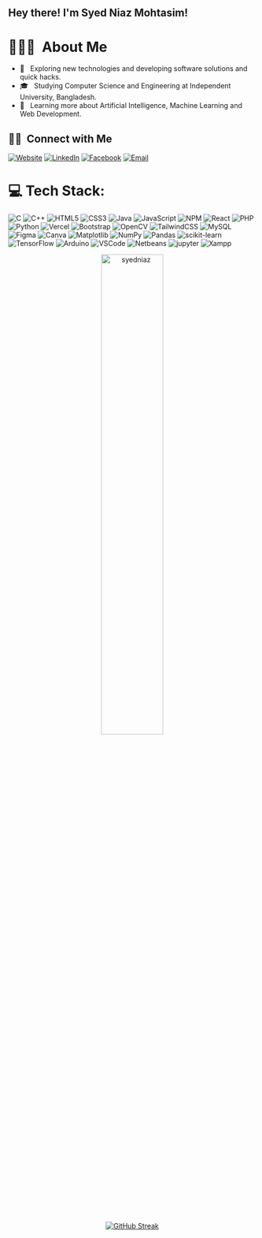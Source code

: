 ## Hey there! I'm Syed Niaz Mohtasim!


# 👨🏻‍💻 &nbsp;About Me 


- 🤔 &nbsp; Exploring new technologies and developing software solutions and quick hacks.
- 🎓 &nbsp; Studying Computer Science and Engineering at Independent University, Bangladesh.
- 🌱 &nbsp; Learning more about Artificial Intelligence, Machine Learning and Web Development.


## 🤝🏻 &nbsp;Connect with Me 

<p>
  <a href="https://syedniaz.github.io/"><img alt="Website" src="https://img.shields.io/badge/Website-https://syedniaz.github.io/-blue?style=flat-square&logo=google-chrome" target="_blank"></a>
  <a href="https://www.linkedin.com/in/syed-niaz-mohtasim-2b1b09218/"><img alt="LinkedIn" src="https://img.shields.io/badge/LinkedIn-Syed%20Niaz%20Mohtasim-blue?style=flat-square&logo=linkedin" target="_blank"></a>
  <a href="https://www.facebook.com/syed.niazmohtasim/"><img alt="Facebook" src="https://img.shields.io/badge/Facebook-Syed%20Niaz%20Mohtasim-blue?style=flat-square&logo=facebook" target="_blank"></a>
  <a href="mailto:snm051110@gmail.com"><img alt="Email" src="https://img.shields.io/badge/Email-snm051110@gmail.com-blue?style=flat-square&logo=gmail" target="_blank"></a>
</p>

# 💻 Tech Stack:
![C](https://img.shields.io/badge/c-%2300599C.svg?style=for-the-badge&logo=c&logoColor=white) ![C++](https://img.shields.io/badge/c++-%2300599C.svg?style=for-the-badge&logo=c%2B%2B&logoColor=white) ![HTML5](https://img.shields.io/badge/html5-%23E34F26.svg?style=for-the-badge&logo=html5&logoColor=white) ![CSS3](https://img.shields.io/badge/css3-%231572B6.svg?style=for-the-badge&logo=css3&logoColor=white) ![Java](https://img.shields.io/badge/java-%23ED8B00.svg?style=for-the-badge&logo=openjdk&logoColor=white) ![JavaScript](https://img.shields.io/badge/javascript-%23323330.svg?style=for-the-badge&logo=javascript&logoColor=%23F7DF1E) ![NPM](https://img.shields.io/badge/NPM-%23CB3837.svg?style=for-the-badge&logo=npm&logoColor=white) ![React](https://img.shields.io/badge/react-%2320232a.svg?style=for-the-badge&logo=react&logoColor=%2361DAFB) ![PHP](https://img.shields.io/badge/php-%23777BB4.svg?style=for-the-badge&logo=php&logoColor=white) ![Python](https://img.shields.io/badge/python-3670A0?style=for-the-badge&logo=python&logoColor=ffdd54) ![Vercel](https://img.shields.io/badge/vercel-%23000000.svg?style=for-the-badge&logo=vercel&logoColor=white) ![Bootstrap](https://img.shields.io/badge/bootstrap-%238511FA.svg?style=for-the-badge&logo=bootstrap&logoColor=white) ![OpenCV](https://img.shields.io/badge/opencv-%23white.svg?style=for-the-badge&logo=opencv&logoColor=white) ![TailwindCSS](https://img.shields.io/badge/tailwindcss-%2338B2AC.svg?style=for-the-badge&logo=tailwind-css&logoColor=white) ![MySQL](https://img.shields.io/badge/mysql-%2300000f.svg?style=for-the-badge&logo=mysql&logoColor=white) ![Figma](https://img.shields.io/badge/figma-%23F24E1E.svg?style=for-the-badge&logo=figma&logoColor=white) ![Canva](https://img.shields.io/badge/Canva-%2300C4CC.svg?style=for-the-badge&logo=Canva&logoColor=white) ![Matplotlib](https://img.shields.io/badge/Matplotlib-%23ffffff.svg?style=for-the-badge&logo=Matplotlib&logoColor=black) ![NumPy](https://img.shields.io/badge/numpy-%23013243.svg?style=for-the-badge&logo=numpy&logoColor=white) ![Pandas](https://img.shields.io/badge/pandas-%23150458.svg?style=for-the-badge&logo=pandas&logoColor=white) ![scikit-learn](https://img.shields.io/badge/scikit--learn-%23F7931E.svg?style=for-the-badge&logo=scikit-learn&logoColor=white) ![TensorFlow](https://img.shields.io/badge/TensorFlow-%23FF6F00.svg?style=for-the-badge&logo=TensorFlow&logoColor=white) ![Arduino](https://img.shields.io/badge/-Arduino-00979D?style=for-the-badge&logo=Arduino&logoColor=white) ![VSCode](https://img.shields.io/badge/-Visual%20Studio%20Code-blue?style=for-the-badge&logo=visualstudiocode&logoColor=white) ![Netbeans](https://img.shields.io/badge/-Net%20Beans%20-A0073C?style=for-the-badge&logo=apachenetbeanside&logoColor=white) ![jupyter](https://img.shields.io/badge/Jupyter%20Notebook-%23F7931E.svg?style=for-the-badge&logo=jupyter&logoColor=white) ![Xampp](https://img.shields.io/badge/XAMPP-%23FF6F00.svg?style=for-the-badge&logo=xampp&logoColor=white)


<p align = "center"><img width = "50%" src="https://github-readme-stats.vercel.app/api/top-langs?username=syedniaz&show_icons=true&locale=en&layout=compact" alt="syedniaz" /></p>

<p align="center">
  <a href="https://git.io/streak-stats" target="_blank">
    <img src="https://streak-stats.demolab.com/?user=syedniaz" alt="GitHub Streak">
  </a>
</p>
